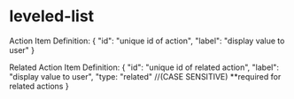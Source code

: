 leveled-list
===============================================


Action Item Definition:
{
    "id": "unique id of action",
    "label": "display value to user"
}

Related Action Item Definition:
{
    "id": "unique id of related action",
    "label": "display value to user",
    "type: "related" //(CASE SENSITIVE) **required for related actions
}
